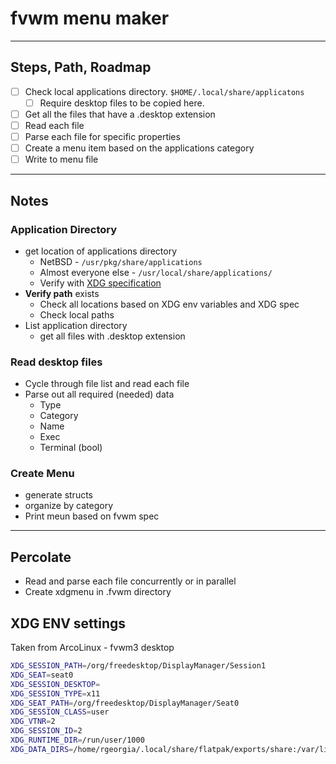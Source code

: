 # fvwm menu maker

---

## Steps, Path, Roadmap

- [ ] Check local applications directory. `$HOME/.local/share/applicatons`
  - [ ] Require desktop files to be copied here.
- [ ] Get all the files that have a .desktop extension
- [ ] Read each file
- [ ] Parse each file for specific properties
- [ ] Create a menu item based on the applications category
- [ ] Write to menu file

---

## Notes

### Application Directory

- get location of applications directory
  - NetBSD - `/usr/pkg/share/applications`
  - Almost everyone else - `/usr/local/share/applications/`
  - Verify with [XDG specification](https://specifications.freedesktop.org/basedir-spec/basedir-spec-latest.html)
- **Verify path** exists
  - Check all locations based on XDG env variables and XDG spec
  - Check local paths
- List application directory
  - get all files with .desktop extension

### Read desktop files

- Cycle through file list and read each file
- Parse out all required (needed) data
  - Type
  - Category
  - Name
  - Exec
  - Terminal (bool)

### Create Menu

- generate structs
- organize by category
- Print meun based on fvwm spec

---

## Percolate

- Read and parse each file concurrently or in parallel
- Create xdgmenu in .fvwm directory

## XDG ENV settings

Taken from ArcoLinux - fvwm3 desktop

```bash
XDG_SESSION_PATH=/org/freedesktop/DisplayManager/Session1
XDG_SEAT=seat0
XDG_SESSION_DESKTOP=
XDG_SESSION_TYPE=x11
XDG_SEAT_PATH=/org/freedesktop/DisplayManager/Seat0
XDG_SESSION_CLASS=user
XDG_VTNR=2
XDG_SESSION_ID=2
XDG_RUNTIME_DIR=/run/user/1000
XDG_DATA_DIRS=/home/rgeorgia/.local/share/flatpak/exports/share:/var/lib/flatpak/exports/share:/usr/local/share:/usr/share:/var/lib/snapd/desktop
```
